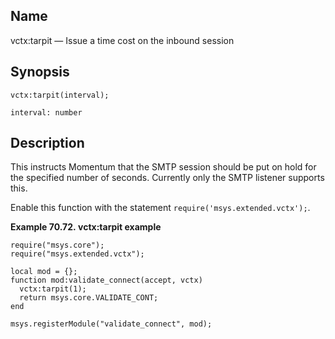 <a name="lua.ref.vctx_tarpit"></a>
## Name

vctx:tarpit — Issue a time cost on the inbound session

<a name="idp19327536"></a>
## Synopsis

`vctx:tarpit(interval);`

`interval: number`<a name="idp19330496"></a>
## Description

This instructs Momentum that the SMTP session should be put on hold for the specified number of seconds. Currently only the SMTP listener supports this.

Enable this function with the statement `require('msys.extended.vctx');`.

<a name="lua.ref.vctx_tarpit.example"></a>

**Example 70.72. vctx:tarpit example**

```
require("msys.core");
require("msys.extended.vctx");

local mod = {};
function mod:validate_connect(accept, vctx)
  vctx:tarpit(1);
  return msys.core.VALIDATE_CONT;
end

msys.registerModule("validate_connect", mod);
```
